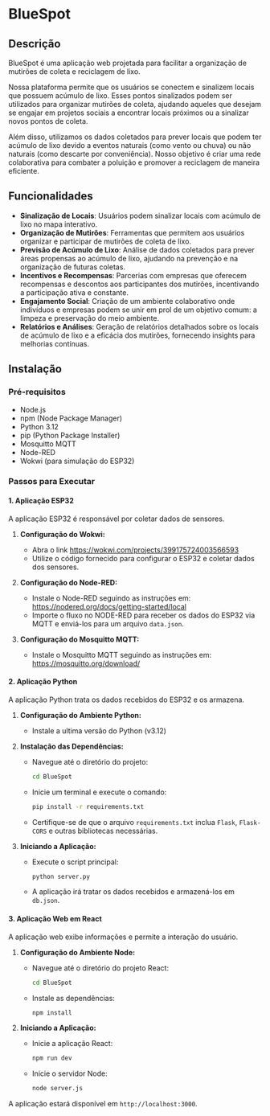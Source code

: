 # BlueSpot

## Descrição

BlueSpot é uma aplicação web projetada para facilitar a organização de mutirões de coleta e reciclagem de lixo. 

Nossa plataforma permite que os usuários se conectem e sinalizem locais que possuem acúmulo de lixo. 
Esses pontos sinalizados podem ser utilizados para organizar mutirões de coleta, ajudando aqueles que desejam se engajar em projetos sociais a encontrar locais próximos ou a sinalizar novos pontos de coleta.

Além disso, utilizamos os dados coletados para prever locais que podem ter acúmulo de lixo devido a eventos naturais (como vento ou chuva) ou não naturais (como descarte por conveniência). Nosso objetivo é criar uma rede colaborativa para combater a poluição e promover a reciclagem de maneira eficiente.

## Funcionalidades

- **Sinalização de Locais**: Usuários podem sinalizar locais com acúmulo de lixo no mapa interativo.
- **Organização de Mutirões**: Ferramentas que permitem aos usuários organizar e participar de mutirões de coleta de lixo.
- **Previsão de Acúmulo de Lixo**: Análise de dados coletados para prever áreas propensas ao acúmulo de lixo, ajudando na prevenção e na organização de futuras coletas.
- **Incentivos e Recompensas**: Parcerias com empresas que oferecem recompensas e descontos aos participantes dos mutirões, incentivando a participação ativa e constante.
- **Engajamento Social**: Criação de um ambiente colaborativo onde indivíduos e empresas podem se unir em prol de um objetivo comum: a limpeza e preservação do meio ambiente.
- **Relatórios e Análises**: Geração de relatórios detalhados sobre os locais de acúmulo de lixo e a eficácia dos mutirões, fornecendo insights para melhorias contínuas.

## Instalação

### Pré-requisitos

- Node.js
- npm (Node Package Manager)
- Python 3.12
- pip (Python Package Installer)
- Mosquitto MQTT
- Node-RED
- Wokwi (para simulação do ESP32)

### Passos para Executar

#### 1. Aplicação ESP32

A aplicação ESP32 é responsável por coletar dados de sensores.

1. **Configuração do Wokwi:**
    - Abra o link https://wokwi.com/projects/399175724003566593
    - Utilize o código fornecido para configurar o ESP32 e coletar dados dos sensores.

2. **Configuração do Node-RED:**
    - Instale o Node-RED seguindo as instruções em: https://nodered.org/docs/getting-started/local
    - Importe o fluxo no NODE-RED para receber os dados do ESP32 via MQTT e enviá-los para um arquivo `data.json`.

3. **Configuração do Mosquitto MQTT:**
    - Instale o Mosquitto MQTT seguindo as instruções em: https://mosquitto.org/download/

#### 2. Aplicação Python

A aplicação Python trata os dados recebidos do ESP32 e os armazena.

1. **Configuração do Ambiente Python:**
    - Instale a ultima versão do Python (v3.12)

2. **Instalação das Dependências:**
    - Navegue até o diretório do projeto:
      ```bash
      cd BlueSpot
      ```
    - Inicie um terminal e execute o comando:
      ```bash
      pip install -r requirements.txt
      ```
    - Certifique-se de que o arquivo `requirements.txt` inclua `Flask`, `Flask-CORS` e outras bibliotecas necessárias.

3. **Iniciando a Aplicação:**
    - Execute o script principal:
      ```bash
      python server.py
      ```
    - A aplicação irá tratar os dados recebidos e armazená-los em `db.json`.

#### 3. Aplicação Web em React

A aplicação web exibe informações e permite a interação do usuário.

1. **Configuração do Ambiente Node:**
    - Navegue até o diretório do projeto React:
      ```bash
      cd BlueSpot
      ```
    - Instale as dependências:
      ```bash
      npm install
      ```

2. **Iniciando a Aplicação:**
    - Inicie a aplicação React:
      ```bash
      npm run dev
      ```
    - Inicie o servidor Node:
      ```bash
      node server.js
      ```

A aplicação estará disponível em `http://localhost:3000`.
